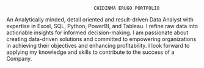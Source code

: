                                     CHIDINMA ERUGO PORTFOLIO
An Analytically minded, detail oriented and result-driven Data Analyst with expertise in Excel, SQL, Python, PowerBI, and Tableau. 
I refine raw data into actionable insights for informed decision-making.
I am passionate about creating data-driven solutions and committed to empowering organizations in achieving their objectives and enhancing profitability.
I look forward to applying my knowledge and skills to contribute to the success of a Company.











